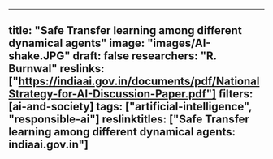 ---

title: "Safe Transfer learning among different dynamical agents"
image: "images/AI-shake.JPG"
draft: false
researchers: "R. Burnwal"
reslinks: ["https://indiaai.gov.in/documents/pdf/NationalStrategy-for-AI-Discussion-Paper.pdf"]
filters: [ai-and-society]
tags: ["artificial-intelligence", "responsible-ai"]
reslinktitles: ["Safe Transfer learning among different dynamical agents: indiaai.gov.in"]
---